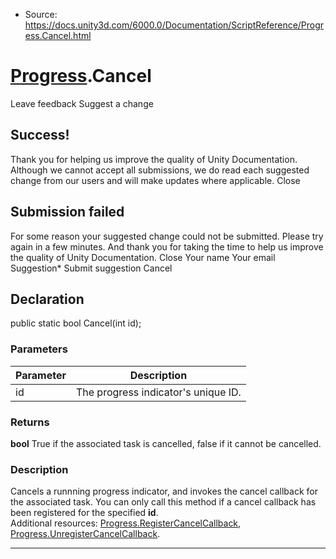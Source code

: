 * Source: https://docs.unity3d.com/6000.0/Documentation/ScriptReference/Progress.Cancel.html

#  [Progress](https://docs.unity3d.com/6000.0/Documentation/ScriptReference/Progress.html).Cancel
Leave feedback
Suggest a change
## Success!
Thank you for helping us improve the quality of Unity Documentation. Although we cannot accept all submissions, we do read each suggested change from our users and will make updates where applicable.
Close
## Submission failed
For some reason your suggested change could not be submitted. Please <a>try again</a> in a few minutes. And thank you for taking the time to help us improve the quality of Unity Documentation.
Close
Your name Your email Suggestion* Submit suggestion
Cancel
## Declaration
public static bool Cancel(int id); 
### Parameters
Parameter | Description  
---|---  
id | The progress indicator's unique ID.  
### Returns
**bool** True if the associated task is cancelled, false if it cannot be cancelled. 
### Description
Cancels a runnning progress indicator, and invokes the cancel callback for the associated task.
You can only call this method if a cancel callback has been registered for the specified **id**.  
Additional resources: [Progress.RegisterCancelCallback](https://docs.unity3d.com/6000.0/Documentation/ScriptReference/Progress.RegisterCancelCallback.html), [Progress.UnregisterCancelCallback](https://docs.unity3d.com/6000.0/Documentation/ScriptReference/Progress.UnregisterCancelCallback.html).
* * *
